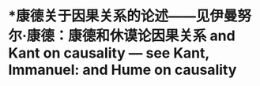 # \*康德关于因果关系的论述——见伊曼努尔·康德：康德和休谟论因果关系 and Kant on causality — see Kant, Immanuel: and Hume on causality
